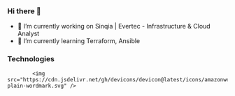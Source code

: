 ### Hi there 👋

- 🔭 I’m currently working on Sinqia | Evertec - Infrastructure & Cloud Analyst
- 🌱 I’m currently learning Terraform, Ansible

### Technologies 

<div>

            <img src="https://cdn.jsdelivr.net/gh/devicons/devicon@latest/icons/amazonwebservices/amazonwebservices-plain-wordmark.svg" />
           
</div>




          
